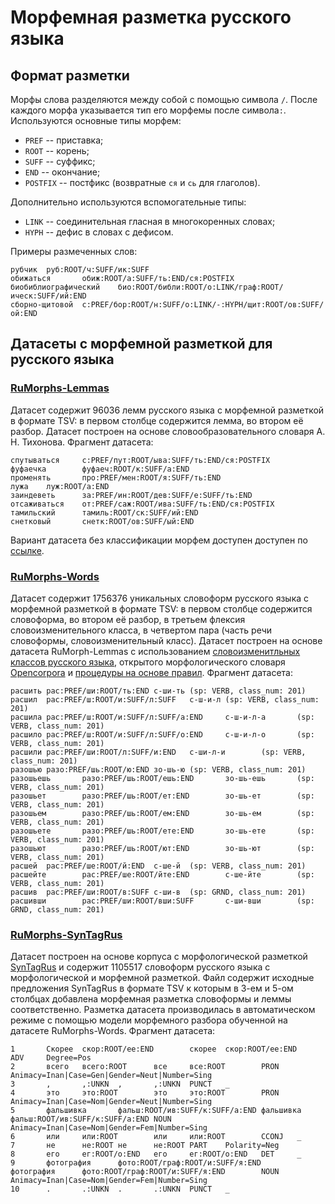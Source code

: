 # Морфемная разметка русского языка

## Формат разметки
Морфы слова разделяются между собой с помощью символа `/`. После каждого морфа указывается тип его морфемы после символа`:`. Используются основные типы морфем:

* `PREF` -- приставка;
* `ROOT` -- корень;
* `SUFF` -- суффикс;
* `END` -- окончание;
* `POSTFIX` -- постфикс (возвратные `ся` и `сь` для глаголов).

Дополнительно используются вспомогательные типы:

* `LINK` -- соединительная гласная в многокоренных словах;
* `HYPH` -- дефис в словах с дефисом.

Примеры размеченных слов:
```
рубчик  руб:ROOT/ч:SUFF/ик:SUFF
обижаться       обиж:ROOT/а:SUFF/ть:END/ся:POSTFIX
биобиблиографический    био:ROOT/библи:ROOT/о:LINK/граф:ROOT/ическ:SUFF/ий:END
сборно-щитовой  с:PREF/бор:ROOT/н:SUFF/о:LINK/-:HYPH/щит:ROOT/ов:SUFF/ой:END
```

## Датасеты с морфемной разметкой для русского языка

### [RuMorphs-Lemmas](https://github.com/cmc-msu-ai/NLPDatasets/releases/download/v0.2/RuMorphs-Lemmas.txt)
Датасет содержит 96036 лемм русского языка с морфемной разметкой в формате TSV: в первом столбце содержится лемма, во втором её разбор. Датасет построен на основе словообразовательного словаря А. Н. Тихонова. Фрагмент датасета:

```
спутываться     с:PREF/пут:ROOT/ыва:SUFF/ть:END/ся:POSTFIX
фуфаечка        фуфаеч:ROOT/к:SUFF/а:END
променять       про:PREF/мен:ROOT/я:SUFF/ть:END
лужа    луж:ROOT/а:END
заиндеветь      за:PREF/ин:ROOT/дев:SUFF/е:SUFF/ть:END
отсаживаться    от:PREF/саж:ROOT/ива:SUFF/ть:END/ся:POSTFIX
тамильский      тамиль:ROOT/ск:SUFF/ий:END
снетковый       снетк:ROOT/ов:SUFF/ый:END
```

Вариант датасета без классификации морфем доступен доступен по [ссылке](https://github.com/cmc-msu-ai/NLPDatasets/blob/main/morphemic/dicts/tikhonovsource.txt).

### [RuMorphs-Words](https://github.com/cmc-msu-ai/NLPDatasets/releases/download/v0.2/RuMorphs-Words.txt)
Датасет содержит 1756376 уникальных словоформ русского языка с морфемной разметкой в формате TSV: в первом столбце содержится словоформа, во втором её разбор, в третьем флексия словоизменительного класса, в четвертом пара (часть речи словоформы, словоизменительный класс). Датасет построен на основе датасета RuMorph-Lemmas с использованием [словоизменитльных классов русского языка](https://github.com/alesapin/XMorphy/blob/master/scripts/rules/classes_non_nested_infl_gerund_short_adj.json), открытого морфологического словаря [Opencorpora](http://opencorpora.org/) и [процедуры на основе правил](https://github.com/alesapin/XMorphy/blob/master/scripts/rules/rules_splitter_generator.py). Фрагмент датасета:
```
расшить рас:PREF/ши:ROOT/ть:END с-ши-ть (sp: VERB, class_num: 201)
расшил  рас:PREF/ш:ROOT/и:SUFF/л:SUFF   с-ш-и-л (sp: VERB, class_num: 201)
расшила рас:PREF/ш:ROOT/и:SUFF/л:SUFF/а:END     с-ш-и-л-а       (sp: VERB, class_num: 201)
расшило рас:PREF/ш:ROOT/и:SUFF/л:SUFF/о:END     с-ш-и-л-о       (sp: VERB, class_num: 201)
расшили рас:PREF/ши:ROOT/л:SUFF/и:END   с-ши-л-и        (sp: VERB, class_num: 201)
разошью разо:PREF/шь:ROOT/ю:END зо-шь-ю (sp: VERB, class_num: 201)
разошьешь       разо:PREF/шь:ROOT/ешь:END       зо-шь-ешь       (sp: VERB, class_num: 201)
разошьет        разо:PREF/шь:ROOT/ет:END        зо-шь-ет        (sp: VERB, class_num: 201)
разошьем        разо:PREF/шь:ROOT/ем:END        зо-шь-ем        (sp: VERB, class_num: 201)
разошьете       разо:PREF/шь:ROOT/ете:END       зо-шь-ете       (sp: VERB, class_num: 201)
разошьют        разо:PREF/шь:ROOT/ют:END        зо-шь-ют        (sp: VERB, class_num: 201)
расшей  рас:PREF/ше:ROOT/й:END  с-ше-й  (sp: VERB, class_num: 201)
расшейте        рас:PREF/ше:ROOT/йте:END        с-ше-йте        (sp: VERB, class_num: 201)
расшив  рас:PREF/ши:ROOT/в:SUFF с-ши-в  (sp: GRND, class_num: 201)
расшивши        рас:PREF/ши:ROOT/вши:SUFF       с-ши-вши        (sp: GRND, class_num: 201)
```

### [RuMorphs-SynTagRus](https://github.com/cmc-msu-ai/NLPDatasets/releases/download/v0.2/RuMorphs-SynTagRus.txt)
Датасет построен на основе корпуса с морфологической разметкой [SynTagRus](https://universaldependencies.org/treebanks/ru_syntagrus/index.html) и содержит 1105517 словоформ русского языка с морфологической и морфемной разметкой. Файл содержит исходные предложения SynTagRus в формате TSV к которым в 3-ем и 5-ом столбцах добавлена морфемная разметка словоформы и леммы соответственно. Разметка датасета производилась в автоматическом режиме с помощью модели морфемного разбора обученной на датасете RuMorphs-Words. Фрагмент датасета:
```
1       Скорее  скор:ROOT/ее:END        скорее  скор:ROOT/ее:END        ADV     Degree=Pos
2       всего   всего:ROOT      все     все:ROOT        PRON    Animacy=Inan|Case=Gen|Gender=Neut|Number=Sing
3       ,       ,:UNKN  ,       ,:UNKN  PUNCT   _
4       это     это:ROOT        это     это:ROOT        PRON    Animacy=Inan|Case=Nom|Gender=Neut|Number=Sing
5       фальшивка       фальш:ROOT/ив:SUFF/к:SUFF/а:END фальшивка       фальш:ROOT/ив:SUFF/к:SUFF/а:END NOUN    Animacy=Inan|Case=Nom|Gender=Fem|Number=Sing
6       или     или:ROOT        или     или:ROOT        CCONJ   _
7       не      не:ROOT не      не:ROOT PART    Polarity=Neg
8       его     ег:ROOT/о:END   его     ег:ROOT/о:END   DET     _
9       фотография      фото:ROOT/граф:ROOT/и:SUFF/я:END        фотография      фото:ROOT/граф:ROOT/и:SUFF/я:END        NOUN    Animacy=Inan|Case=Nom|Gender=Fem|Number=Sing
10      .       .:UNKN  .       .:UNKN  PUNCT   _
```
